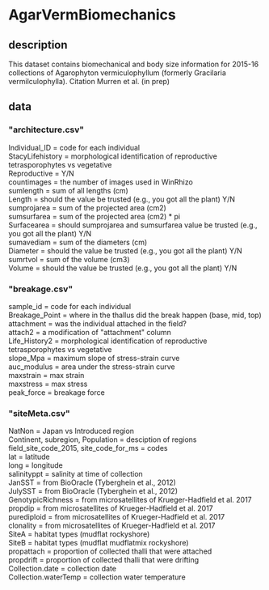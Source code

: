 # AgarVermBiomechanics
## description  

This dataset contains biomechanical and body size information for 2015-16 collections of Agarophyton vermiculophyllum (formerly Gracilaria vermilculophylla). Citation Murren et al. (in prep)

## data
### "architecture.csv"  
Individual_ID = code for each individual  
StacyLifehistory = morphological identification of reproductive tetrasporophytes vs vegetative  
Reproductive = Y/N  
countimages = the number of images used in WinRhizo  
sumlength = sum of all lengths (cm)  
Length = should the value be trusted (e.g., you got all the plant) Y/N  
sumprojarea = sum of the projected area (cm2)  
sumsurfarea  = sum of the projected area (cm2) * pi  
Surfacearea = should sumprojarea and sumsurfarea value be trusted (e.g., you got all the plant) Y/N  
sumavediam = sum of the diameters (cm)  
Diameter = should the value be trusted (e.g., you got all the plant) Y/N  
sumrtvol = sum of the volume (cm3)  
Volume = should the value be trusted (e.g., you got all the plant) Y/N  

### "breakage.csv"  
sample_id = code for each individual  
Breakage_Point = where in the thallus did the break happen (base, mid, top)  
attachment = was the individual attached in the field?  
attach2 = a modification of "attachment" column  
Life_History2 = morphological identification of reproductive tetrasporophytes vs vegetative  
slope_Mpa = maximum slope of stress-strain curve  
auc_modulus = area under the stress-strain curve  
maxstrain = max strain  
maxstress = max stress  
peak_force = breakage force

### "siteMeta.csv"  
NatNon = Japan vs Introduced region  
Continent, subregion, Population = desciption of regions  
field_site_code_2015, site_code_for_ms = codes  
lat = latitude  
long = longitude  
salinityppt = salinity at time of collection  
JanSST = from BioOracle (Tyberghein et al., 2012)  
JulySST = from BioOracle (Tyberghein et al., 2012)  
GenotypicRichness = from microsatellites of Krueger-Hadfield et al. 2017  
propdip = from microsatellites of Krueger-Hadfield et al. 2017  
purediploid = from microsatellites of Krueger-Hadfield et al. 2017  
clonality = from microsatellites of Krueger-Hadfield et al. 2017  
SiteA = habitat types (mudflat rockyshore)  
SiteB = habitat types (mudflat mudflatmix rockyshore)  
propattach = proportion of collected thalli that were attached  
propdrift = proportion of collected thalli that were drifting  
Collection.date = collection date  
Collection.waterTemp = collection water temperature  

